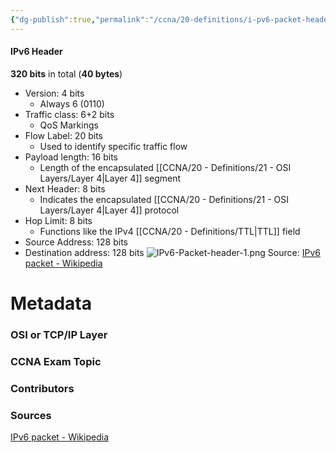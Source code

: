 ```yaml
---
{"dg-publish":true,"permalink":"/ccna/20-definitions/i-pv6-packet-header/","tags":["defs_ccna"],"created":"2023-11-05T10:55:11.000-08:00","updated":"2023-11-08T14:42:44.000-08:00"}
---
```


#### IPv6 Header
**320 bits** in total (**40 bytes**)
- Version: 4 bits
	- Always 6 (0110)
- Traffic class: 6+2 bits
	- QoS Markings
- Flow Label: 20 bits
	- Used to identify specific traffic flow
- Payload length: 16 bits
	- Length of the encapsulated [[CCNA/20 - Definitions/21 - OSI Layers/Layer 4\|Layer 4]] segment
- Next Header: 8 bits
	- Indicates the encapsulated [[CCNA/20 - Definitions/21 - OSI Layers/Layer 4\|Layer 4]] protocol
- Hop Limit: 8 bits
	- Functions like the IPv4 [[CCNA/20 - Definitions/TTL\|TTL]] field
- Source Address: 128 bits
- Destination address: 128 bits
![IPv6-Packet-header-1.png](/img/user/Attachments/IPv6-Packet-header-1.png)
Source: [IPv6 packet - Wikipedia](https://en.wikipedia.org/wiki/IPv6_packet#Fixed_header)




# Metadata
### OSI or TCP/IP Layer

### CCNA Exam Topic

### Contributors

### Sources
[IPv6 packet - Wikipedia](https://en.wikipedia.org/wiki/IPv6_packet)